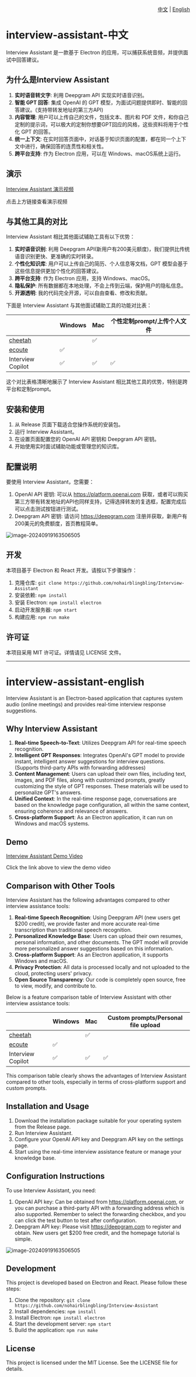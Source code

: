 <div align="right">
  <a href="#interview-assistant-中文">中文</a> | <a href="#interview-assistant-english">English</a>
</div>

# interview-assistant-中文

Interview Assistant 是一款基于 Electron 的应用，可以捕获系统音频，并提供面试中回答建议。

## 为什么是Interview Assistant

1. **实时语音转文字**: 利用 Deepgram API 实现实时语音识别。
2. **智能 GPT 回答**: 集成 OpenAI 的 GPT 模型，为面试问题提供即时、智能的回答建议。(支持带转发地址的第三方API)
3. **内容管理**: 用户可以上传自己的文件，包括文本、图片和 PDF 文件，和你自己定制的提示词，可以极大的定制你想要GPT回应的风格，这些资料将用于个性化 GPT 的回答。
4. **统一上下文**: 在实时回答页面中，对话基于知识页面的配置，都在同一个上下文中进行，确保回答的连贯性和相关性。
5. **跨平台支持**: 作为 Electron 应用，可以在 Windows、macOS系统上运行。

## 演示

[Interview Assistant 演示视频](https://github.com/user-attachments/assets/3b42cc96-1b67-48e1-b40c-dbd78c328f1b)

点击上方链接查看演示视频

## 与其他工具的对比

Interview Assistant 相比其他面试辅助工具有以下优势：

1. **实时语音识别**: 利用 Deepgram API(新用户有200美元额度)，我们提供比传统语音识别更快、更准确的实时转录。
2. **个性化知识库**: 用户可以上传自己的简历、个人信息等文档，GPT 模型会基于这些信息提供更加个性化的回答建议。
3. **跨平台支持**: 作为 Electron 应用，支持 Windows、macOS。
4. **隐私保护**: 所有数据都在本地处理，不会上传到云端，保护用户的隐私信息。
5. **开源透明**: 我的代码完全开源，可以自由查看、修改和贡献。

下面是 Interview Assistant 与其他面试辅助工具的功能对比表：

|                                                      | Windows | Mac  | 个性定制prompt/上传个人文件 |
| ---------------------------------------------------- | ------- | ---- | ----------- |
| [cheetah](https://github.com/leetcode-mafia/cheetah) |         | ✅    |             |
| [ecoute](https://github.com/SevaSk/ecoute)           | ✅       |      |             |
| Interview Copilot                                    | ✅       | ✅    | ✅          |


这个对比表格清晰地展示了 Interview Assistant 相比其他工具的优势，特别是跨平台和定制prompt。

## 安装和使用

1. 从 Release 页面下载适合您操作系统的安装包。
2. 运行 Interview Assistant。
3. 在设置页面配置您的 OpenAI API 密钥和 Deepgram API 密钥。
4. 开始使用实时面试辅助功能或管理您的知识库。

## 配置说明

要使用 Interview Assistant，您需要：

1. OpenAI API 密钥: 可以从 https://platform.openai.com 获取，或者可以购买第三方带有转发地址的API也同样支持，记得选择转发的复选框，配置完成后可以点击测试按钮进行测试。
2. Deepgram API 密钥: 请访问 https://deepgram.com 注册并获取，新用户有200美元的免费额度，首页教程简单。

![image-20240919163506505](https://cdn.jsdelivr.net/gh/filifili233/blogimg@master/uPic/image-20240919163506505.png)

## 开发

本项目基于 Electron 和 React 开发。请按以下步骤操作：

1. 克隆仓库: `git clone https://github.com/nohairblingbling/Interview-Assistant`
2. 安装依赖: `npm install`
3. 安装 Electron: `npm install electron`
4. 启动开发服务器: `npm start`
5. 构建应用: `npm run make`

## 许可证

本项目采用 MIT 许可证。详情请见 LICENSE 文件。

---

# interview-assistant-english

Interview Assistant is an Electron-based application that captures system audio (online meetings) and provides real-time interview response suggestions.

## Why Interview Assistant

1. **Real-time Speech-to-Text**: Utilizes Deepgram API for real-time speech recognition.
2. **Intelligent GPT Responses**: Integrates OpenAI's GPT model to provide instant, intelligent answer suggestions for interview questions. (Supports third-party APIs with forwarding addresses)
3. **Content Management**: Users can upload their own files, including text, images, and PDF files, along with customized prompts, greatly customizing the style of GPT responses. These materials will be used to personalize GPT's answers.
4. **Unified Context**: In the real-time response page, conversations are based on the knowledge page configuration, all within the same context, ensuring coherence and relevance of answers.
5. **Cross-platform Support**: As an Electron application, it can run on Windows and macOS systems.

## Demo

[Interview Assistant Demo Video](https://github.com/user-attachments/assets/3b42cc96-1b67-48e1-b40c-dbd78c328f1b)

Click the link above to view the demo video

## Comparison with Other Tools

Interview Assistant has the following advantages compared to other interview assistance tools:

1. **Real-time Speech Recognition**: Using Deepgram API (new users get $200 credit), we provide faster and more accurate real-time transcription than traditional speech recognition.
2. **Personalized Knowledge Base**: Users can upload their own resumes, personal information, and other documents. The GPT model will provide more personalized answer suggestions based on this information.
3. **Cross-platform Support**: As an Electron application, it supports Windows and macOS.
4. **Privacy Protection**: All data is processed locally and not uploaded to the cloud, protecting users' privacy.
5. **Open Source Transparency**: Our code is completely open source, free to view, modify, and contribute to.

Below is a feature comparison table of Interview Assistant with other interview assistance tools:

|                                                      | Windows | Mac | Custom prompts/Personal file upload |
| ---------------------------------------------------- | ------- | --- | ----------------------------------- |
| [cheetah](https://github.com/leetcode-mafia/cheetah) |         | ✅   |                                     |
| [ecoute](https://github.com/SevaSk/ecoute)           | ✅       |     |                                     |
| Interview Copilot                                    | ✅       | ✅   | ✅                                   |

This comparison table clearly shows the advantages of Interview Assistant compared to other tools, especially in terms of cross-platform support and custom prompts.

## Installation and Usage

1. Download the installation package suitable for your operating system from the Release page.
2. Run Interview Assistant.
3. Configure your OpenAI API key and Deepgram API key on the settings page.
4. Start using the real-time interview assistance feature or manage your knowledge base.

## Configuration Instructions

To use Interview Assistant, you need:

1. OpenAI API key: Can be obtained from https://platform.openai.com, or you can purchase a third-party API with a forwarding address which is also supported. Remember to select the forwarding checkbox, and you can click the test button to test after configuration.
2. Deepgram API key: Please visit https://deepgram.com to register and obtain. New users get $200 free credit, and the homepage tutorial is simple.

![image-20240919163506505](https://cdn.jsdelivr.net/gh/filifili233/blogimg@master/uPic/image-20240919163506505.png)

## Development

This project is developed based on Electron and React. Please follow these steps:

1. Clone the repository: `git clone https://github.com/nohairblingbling/Interview-Assistant`
2. Install dependencies: `npm install`
3. Install Electron: `npm install electron`
4. Start the development server: `npm start`
5. Build the application: `npm run make`

## License

This project is licensed under the MIT License. See the LICENSE file for details.